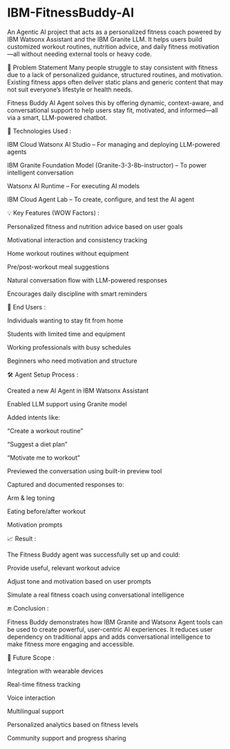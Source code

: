 # IBM-FitnessBuddy-AI
An Agentic AI project that acts as a personalized fitness coach powered by IBM Watsonx Assistant and the IBM Granite LLM. It helps users build customized workout routines, nutrition advice, and daily fitness motivation—all without needing external tools or heavy code.

📌 Problem Statement
Many people struggle to stay consistent with fitness due to a lack of personalized guidance, structured routines, and motivation. Existing fitness apps often deliver static plans and generic content that may not suit everyone’s lifestyle or health needs.

Fitness Buddy AI Agent solves this by offering dynamic, context-aware, and conversational support to help users stay fit, motivated, and informed—all via a smart, LLM-powered chatbot.

🚀 Technologies Used :

IBM Cloud Watsonx AI Studio – For managing and deploying LLM-powered agents

IBM Granite Foundation Model (Granite-3-3-8b-instructor) – To power intelligent conversation

Watsonx AI Runtime – For executing AI models

IBM Cloud Agent Lab – To create, configure, and test the AI agent

💡 Key Features (WOW Factors) :

Personalized fitness and nutrition advice based on user goals

Motivational interaction and consistency tracking

Home workout routines without equipment

Pre/post-workout meal suggestions

Natural conversation flow with LLM-powered responses

Encourages daily discipline with smart reminders

👥 End Users :

Individuals wanting to stay fit from home

Students with limited time and equipment

Working professionals with busy schedules

Beginners who need motivation and structure

🛠️ Agent Setup Process :

Created a new AI Agent in IBM Watsonx Assistant

Enabled LLM support using Granite model

Added intents like:

“Create a workout routine”

“Suggest a diet plan”

“Motivate me to workout”

Previewed the conversation using built-in preview tool

Captured and documented responses to:

Arm & leg toning

Eating before/after workout

Motivation prompts

📈 Result :

The Fitness Buddy agent was successfully set up and could:

Provide useful, relevant workout advice

Adjust tone and motivation based on user prompts

Simulate a real fitness coach using conversational intelligence

🔚 Conclusion :

Fitness Buddy demonstrates how IBM Granite and Watsonx Agent tools can be used to create powerful, user-centric AI experiences. It reduces user dependency on traditional apps and adds conversational intelligence to make fitness more engaging and accessible.

🔮 Future Scope :

Integration with wearable devices

Real-time fitness tracking

Voice interaction

Multilingual support

Personalized analytics based on fitness levels

Community support and progress sharing




